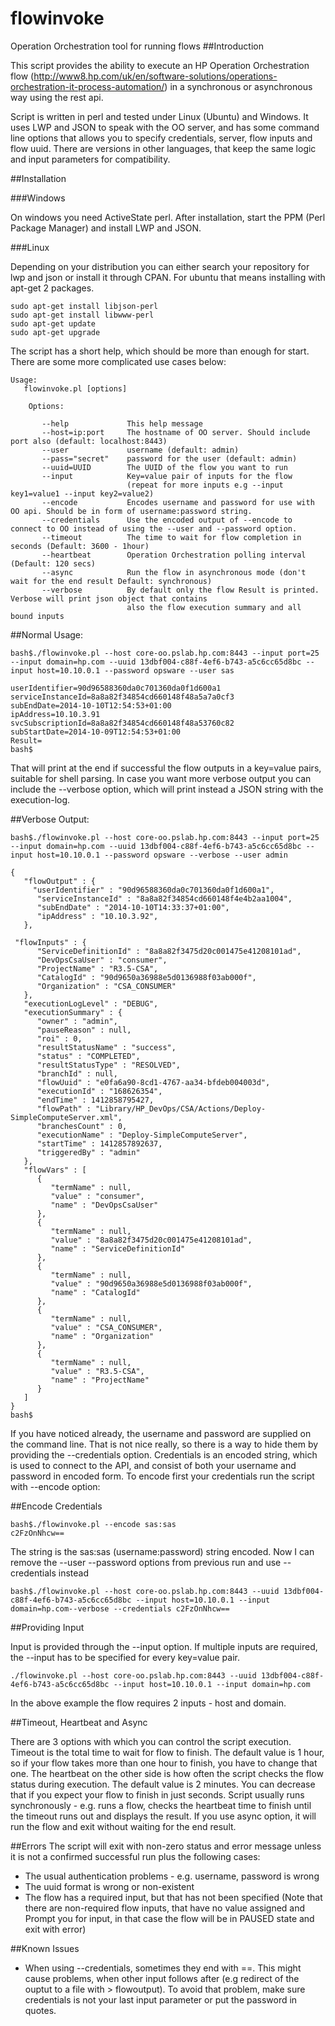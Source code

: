 # flowinvoke
Operation Orchestration tool for running flows 
##Introduction
 
This script provides the ability to execute an HP Operation Orchestration flow
(http://www8.hp.com/uk/en/software-solutions/operations-orchestration-it-process-automation/) in a synchronous or asynchronous way using the rest api.
 
Script is written in perl and tested under Linux (Ubuntu) and Windows. It uses LWP and JSON to speak with the OO server, and has some command line options that allows you to specify credentials, server, flow inputs and flow uuid. There are versions in other languages, that keep the same logic and input parameters for compatibility.
 
##Installation
 
###Windows
 
On windows you need ActiveState perl. After installation, start the PPM (Perl Package Manager) and install LWP and JSON.
 
###Linux
 
Depending on your distribution you can either search your repository for lwp and json or install it through CPAN. For ubuntu that means installing with apt-get 2 packages.

```
sudo apt-get install libjson-perl
sudo apt-get install libwww-perl
sudo apt-get update
sudo apt-get upgrade
 ```

The script has a short help, which should be more than enough for start. There are some more complicated use cases below:
 ```
Usage:
    flowinvoke.pl [options]

     Options:

        --help             This help message
        --host=ip:port     The hostname of OO server. Should include port also (default: localhost:8443)
        --user             username (default: admin)
        --pass="secret"    password for the user (default: admin)
        --uuid=UUID        The UUID of the flow you want to run
        --input            Key=value pair of inputs for the flow
                           (repeat for more inputs e.g --input key1=value1 --input key2=value2)
        --encode           Encodes username and password for use with OO api. Should be in form of username:password string.
        --credentials      Use the encoded output of --encode to connect to OO instead of using the --user and --password option.
        --timeout          The time to wait for flow completion in seconds (Default: 3600 - 1hour)
        --heartbeat        Operation Orchestration polling interval (Default: 120 secs)
        --async            Run the flow in asynchronous mode (don't wait for the end result Default: synchronous)
        --verbose          By default only the flow Result is printed. Verbose will print json object that contains
                           also the flow execution summary and all bound inputs
```

##Normal Usage:

```
bash$./flowinvoke.pl --host core-oo.pslab.hp.com:8443 --input port=25 --input domain=hp.com --uuid 13dbf004-c88f-4ef6-b743-a5c6cc65d8bc --input host=10.10.0.1 --password opsware --user sas 

userIdentifier=90d96588360da0c701360da0f1d600a1
serviceInstanceId=8a8a82f34854cd660148f48a5a7a0cf3
subEndDate=2014-10-10T12:54:53+01:00
ipAddress=10.10.3.91
svcSubscriptionId=8a8a82f34854cd660148f48a53760c82
subStartDate=2014-10-09T12:54:53+01:00
Result=
bash$
 ```

That will print at the end if successful the flow outputs in a key=value pairs, suitable for shell parsing. In case you want more verbose output you can include the --verbose option, which will print instead a JSON string with the execution-log.
 
##Verbose Output:

```
bash$./flowinvoke.pl --host core-oo.pslab.hp.com:8443 --input port=25 --input domain=hp.com --uuid 13dbf004-c88f-4ef6-b743-a5c6cc65d8bc --input host=10.10.0.1 --password opsware --verbose --user admin

{
   "flowOutput" : {
     "userIdentifier" : "90d96588360da0c701360da0f1d600a1",
      "serviceInstanceId" : "8a8a82f34854cd660148f4e4b2aa1004",
      "subEndDate" : "2014-10-10T14:33:37+01:00",
      "ipAddress" : "10.10.3.92",
   },
 
 "flowInputs" : {
      "ServiceDefinitionId" : "8a8a82f3475d20c001475e41208101ad",
      "DevOpsCsaUser" : "consumer",
      "ProjectName" : "R3.5-CSA",
      "CatalogId" : "90d9650a36988e5d0136988f03ab000f",
      "Organization" : "CSA_CONSUMER"
   },
   "executionLogLevel" : "DEBUG",
   "executionSummary" : {
      "owner" : "admin",
      "pauseReason" : null,
      "roi" : 0,
      "resultStatusName" : "success",
      "status" : "COMPLETED",
      "resultStatusType" : "RESOLVED",
      "branchId" : null,
      "flowUuid" : "e0fa6a90-8cd1-4767-aa34-bfdeb004003d",
      "executionId" : "168626354",
      "endTime" : 1412858795427,
      "flowPath" : "Library/HP_DevOps/CSA/Actions/Deploy-SimpleComputeServer.xml",
      "branchesCount" : 0,
      "executionName" : "Deploy-SimpleComputeServer",
      "startTime" : 1412857892637,
      "triggeredBy" : "admin"
   },
   "flowVars" : [
      {
         "termName" : null,
         "value" : "consumer",
         "name" : "DevOpsCsaUser"
      },
      {
         "termName" : null,
         "value" : "8a8a82f3475d20c001475e41208101ad",
         "name" : "ServiceDefinitionId"
      },
      {
         "termName" : null,
         "value" : "90d9650a36988e5d0136988f03ab000f",
         "name" : "CatalogId"
      },
      {
         "termName" : null,
         "value" : "CSA_CONSUMER",
         "name" : "Organization"
      },
      {
         "termName" : null,
         "value" : "R3.5-CSA",
         "name" : "ProjectName"
      }
   ]
}
bash$
 ```

If you have noticed already, the username and password are supplied on the command line. That is not nice really, so there is a way to hide them by providing the --credentials option. Credentials is an encoded string, which is used to connect to the API, and consist of both your username and password in encoded form. To encode first your credentials run the script with --encode option:
 
##Encode Credentials

 ```
bash$./flowinvoke.pl --encode sas:sas
c2FzOnNhcw==
```

 
The string is the sas:sas (username:password) string encoded. Now I can remove the --user --password options from previous run and use --credentials instead
 
 ```
bash$./flowinvoke.pl --host core-oo.pslab.hp.com:8443 --uuid 13dbf004-c88f-4ef6-b743-a5c6cc65d8bc --input host=10.10.0.1 --input domain=hp.com--verbose --credentials c2FzOnNhcw==
```
 
##Providing Input
 
Input is provided through the --input option. If multiple inputs are required, the --input has to be specified for every key=value pair.
 
```
./flowinvoke.pl --host core-oo.pslab.hp.com:8443 --uuid 13dbf004-c88f-4ef6-b743-a5c6cc65d8bc --input host=10.10.0.1 --input domain=hp.com
```
 
In the above example the flow requires 2 inputs - host and domain.
 
##Timeout, Heartbeat and Async
 
There are 3 options with which you can control the script execution. Timeout is the total time to wait for flow to finish. The default value is 1 hour, so if your flow takes more than one hour to finish, you have to change that one.
The heartbeat on the other side is how often the script checks the flow status during execution. The default value is 2 minutes. You can decrease that if you expect your flow to finish in just seconds.
Script usually runs synchronously - e.g. runs a flow, checks the heartbeat time to finish until the timeout runs out and displays the result. If you use async option, it will run the flow and exit without waiting for the end result.

##Errors
The script will exit with non-zero status and error message unless it is not a confirmed successful run plus the following cases:
 
- The usual authentication problems - e.g. username, password is wrong
- The uuid format is wrong or non-existent
- The flow has a required input, but that has not been specified (Note that there are non-required flow inputs, that have no value assigned and Prompt you for input, in that case the flow will be in PAUSED state and exit with error)
 

##Known Issues
 
- When using --credentials, sometimes they end with ==. This might cause problems, when other input follows after (e.g redirect of the ouptut to a file with > flowoutput). To avoid that problem, make sure credentials is not your last input parameter or put the password in quotes.
